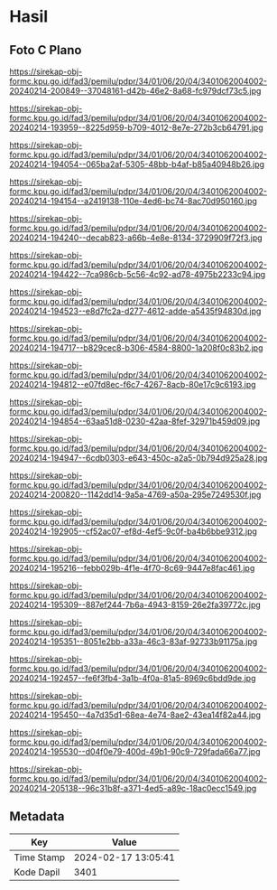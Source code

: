 # Hasil

## Foto C Plano

https://sirekap-obj-formc.kpu.go.id/fad3/pemilu/pdpr/34/01/06/20/04/3401062004002-20240214-200849--37048161-d42b-46e2-8a68-fc979dcf73c5.jpg

https://sirekap-obj-formc.kpu.go.id/fad3/pemilu/pdpr/34/01/06/20/04/3401062004002-20240214-193959--8225d959-b709-4012-8e7e-272b3cb64791.jpg

https://sirekap-obj-formc.kpu.go.id/fad3/pemilu/pdpr/34/01/06/20/04/3401062004002-20240214-194054--065ba2af-5305-48bb-b4af-b85a40948b26.jpg

https://sirekap-obj-formc.kpu.go.id/fad3/pemilu/pdpr/34/01/06/20/04/3401062004002-20240214-194154--a2419138-110e-4ed6-bc74-8ac70d950160.jpg

https://sirekap-obj-formc.kpu.go.id/fad3/pemilu/pdpr/34/01/06/20/04/3401062004002-20240214-194240--decab823-a66b-4e8e-8134-3729909f72f3.jpg

https://sirekap-obj-formc.kpu.go.id/fad3/pemilu/pdpr/34/01/06/20/04/3401062004002-20240214-194422--7ca986cb-5c56-4c92-ad78-4975b2233c94.jpg

https://sirekap-obj-formc.kpu.go.id/fad3/pemilu/pdpr/34/01/06/20/04/3401062004002-20240214-194523--e8d7fc2a-d277-4612-adde-a5435f94830d.jpg

https://sirekap-obj-formc.kpu.go.id/fad3/pemilu/pdpr/34/01/06/20/04/3401062004002-20240214-194717--b829cec8-b306-4584-8800-1a208f0c83b2.jpg

https://sirekap-obj-formc.kpu.go.id/fad3/pemilu/pdpr/34/01/06/20/04/3401062004002-20240214-194812--e07fd8ec-f6c7-4267-8acb-80e17c9c6193.jpg

https://sirekap-obj-formc.kpu.go.id/fad3/pemilu/pdpr/34/01/06/20/04/3401062004002-20240214-194854--63aa51d8-0230-42aa-8fef-32971b459d09.jpg

https://sirekap-obj-formc.kpu.go.id/fad3/pemilu/pdpr/34/01/06/20/04/3401062004002-20240214-194947--6cdb0303-e643-450c-a2a5-0b794d925a28.jpg

https://sirekap-obj-formc.kpu.go.id/fad3/pemilu/pdpr/34/01/06/20/04/3401062004002-20240214-200820--1142dd14-9a5a-4769-a50a-295e7249530f.jpg

https://sirekap-obj-formc.kpu.go.id/fad3/pemilu/pdpr/34/01/06/20/04/3401062004002-20240214-192905--cf52ac07-ef8d-4ef5-9c0f-ba4b6bbe9312.jpg

https://sirekap-obj-formc.kpu.go.id/fad3/pemilu/pdpr/34/01/06/20/04/3401062004002-20240214-195216--febb029b-4f1e-4f70-8c69-9447e8fac461.jpg

https://sirekap-obj-formc.kpu.go.id/fad3/pemilu/pdpr/34/01/06/20/04/3401062004002-20240214-195309--887ef244-7b6a-4943-8159-26e2fa39772c.jpg

https://sirekap-obj-formc.kpu.go.id/fad3/pemilu/pdpr/34/01/06/20/04/3401062004002-20240214-195351--8051e2bb-a33a-46c3-83af-92733b91175a.jpg

https://sirekap-obj-formc.kpu.go.id/fad3/pemilu/pdpr/34/01/06/20/04/3401062004002-20240214-192457--fe6f3fb4-3a1b-4f0a-81a5-8969c6bdd9de.jpg

https://sirekap-obj-formc.kpu.go.id/fad3/pemilu/pdpr/34/01/06/20/04/3401062004002-20240214-195450--4a7d35d1-68ea-4e74-8ae2-43ea14f82a44.jpg

https://sirekap-obj-formc.kpu.go.id/fad3/pemilu/pdpr/34/01/06/20/04/3401062004002-20240214-195530--d04f0e79-400d-49b1-90c9-729fada66a77.jpg

https://sirekap-obj-formc.kpu.go.id/fad3/pemilu/pdpr/34/01/06/20/04/3401062004002-20240214-205138--96c31b8f-a371-4ed5-a89c-18ac0ecc1549.jpg


## Metadata

| Key        | Value               |
| ---------- | ------------------- |
| Time Stamp | 2024-02-17 13:05:41 |
| Kode Dapil | 3401                |



